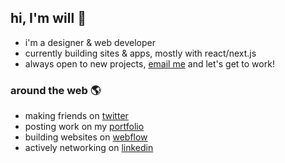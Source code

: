 ## hi, I'm will 👋

- i'm a designer & web developer
- currently building sites & apps, mostly with react/next.js
- always open to new projects, [email me](mailto:hi@willgibs.com) and let's get to work!

### around the web 🌎

- making friends on [twitter](https://twitter.com/willgibs)
- posting work on my [portfolio](https://www.willgibs.com)
- building websites on [webflow](https://webflow.com/@willgibs)
- actively networking on [linkedin](https://www.linkedin.com/in/willgibs/)
